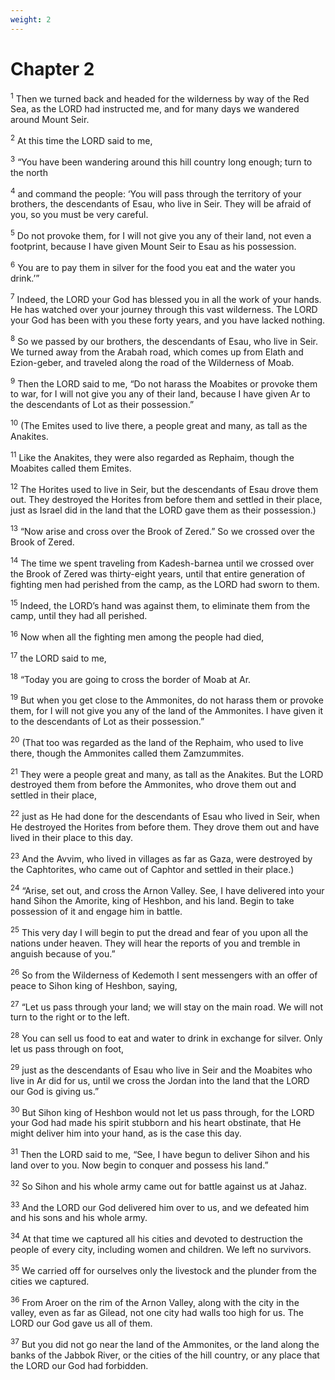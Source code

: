 ```yaml
---
weight: 2
---
```


# Chapter 2

<sup>1</sup> Then we turned back and headed for the wilderness by way of the Red Sea, as the LORD had instructed me, and for many days we wandered around Mount Seir. 

<sup>2</sup> At this time the LORD said to me, 

<sup>3</sup> “You have been wandering around this hill country long enough; turn to the north 

<sup>4</sup> and command the people: ‘You will pass through the territory of your brothers, the descendants of Esau, who live in Seir. They will be afraid of you, so you must be very careful. 

<sup>5</sup> Do not provoke them, for I will not give you any of their land, not even a footprint, because I have given Mount Seir to Esau as his possession. 

<sup>6</sup> You are to pay them in silver for the food you eat and the water you drink.’” 

<sup>7</sup> Indeed, the LORD your God has blessed you in all the work of your hands. He has watched over your journey through this vast wilderness. The LORD your God has been with you these forty years, and you have lacked nothing. 

<sup>8</sup> So we passed by our brothers, the descendants of Esau, who live in Seir. We turned away from the Arabah road, which comes up from Elath and Ezion-geber, and traveled along the road of the Wilderness of Moab. 

<sup>9</sup> Then the LORD said to me, “Do not harass the Moabites or provoke them to war, for I will not give you any of their land, because I have given Ar to the descendants of Lot as their possession.” 

<sup>10</sup> (The Emites used to live there, a people great and many, as tall as the Anakites. 

<sup>11</sup> Like the Anakites, they were also regarded as Rephaim, though the Moabites called them Emites. 

<sup>12</sup> The Horites used to live in Seir, but the descendants of Esau drove them out. They destroyed the Horites from before them and settled in their place, just as Israel did in the land that the LORD gave them as their possession.) 

<sup>13</sup> “Now arise and cross over the Brook of Zered.” So we crossed over the Brook of Zered. 

<sup>14</sup> The time we spent traveling from Kadesh-barnea until we crossed over the Brook of Zered was thirty-eight years, until that entire generation of fighting men had perished from the camp, as the LORD had sworn to them. 

<sup>15</sup> Indeed, the LORD’s hand was against them, to eliminate them from the camp, until they had all perished. 

<sup>16</sup> Now when all the fighting men among the people had died, 

<sup>17</sup> the LORD said to me, 

<sup>18</sup> “Today you are going to cross the border of Moab at Ar. 

<sup>19</sup> But when you get close to the Ammonites, do not harass them or provoke them, for I will not give you any of the land of the Ammonites. I have given it to the descendants of Lot as their possession.” 

<sup>20</sup> (That too was regarded as the land of the Rephaim, who used to live there, though the Ammonites called them Zamzummites. 

<sup>21</sup> They were a people great and many, as tall as the Anakites. But the LORD destroyed them from before the Ammonites, who drove them out and settled in their place, 

<sup>22</sup> just as He had done for the descendants of Esau who lived in Seir, when He destroyed the Horites from before them. They drove them out and have lived in their place to this day. 

<sup>23</sup> And the Avvim, who lived in villages as far as Gaza, were destroyed by the Caphtorites, who came out of Caphtor and settled in their place.) 

<sup>24</sup> “Arise, set out, and cross the Arnon Valley. See, I have delivered into your hand Sihon the Amorite, king of Heshbon, and his land. Begin to take possession of it and engage him in battle. 

<sup>25</sup> This very day I will begin to put the dread and fear of you upon all the nations under heaven. They will hear the reports of you and tremble in anguish because of you.” 

<sup>26</sup> So from the Wilderness of Kedemoth I sent messengers with an offer of peace to Sihon king of Heshbon, saying, 

<sup>27</sup> “Let us pass through your land; we will stay on the main road. We will not turn to the right or to the left. 

<sup>28</sup> You can sell us food to eat and water to drink in exchange for silver. Only let us pass through on foot, 

<sup>29</sup> just as the descendants of Esau who live in Seir and the Moabites who live in Ar did for us, until we cross the Jordan into the land that the LORD our God is giving us.” 

<sup>30</sup> But Sihon king of Heshbon would not let us pass through, for the LORD your God had made his spirit stubborn and his heart obstinate, that He might deliver him into your hand, as is the case this day. 

<sup>31</sup> Then the LORD said to me, “See, I have begun to deliver Sihon and his land over to you. Now begin to conquer and possess his land.” 

<sup>32</sup> So Sihon and his whole army came out for battle against us at Jahaz. 

<sup>33</sup> And the LORD our God delivered him over to us, and we defeated him and his sons and his whole army. 

<sup>34</sup> At that time we captured all his cities and devoted to destruction the people of every city, including women and children. We left no survivors. 

<sup>35</sup> We carried off for ourselves only the livestock and the plunder from the cities we captured. 

<sup>36</sup> From Aroer on the rim of the Arnon Valley, along with the city in the valley, even as far as Gilead, not one city had walls too high for us. The LORD our God gave us all of them. 

<sup>37</sup> But you did not go near the land of the Ammonites, or the land along the banks of the Jabbok River, or the cities of the hill country, or any place that the LORD our God had forbidden. 


